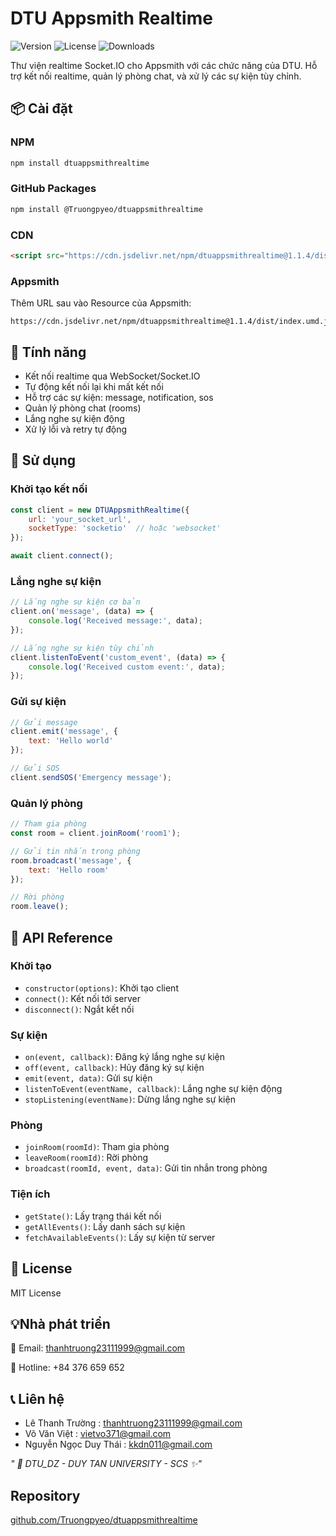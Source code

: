 # DTU Appsmith Realtime

![Version](https://img.shields.io/npm/v/dtuappsmithrealtime)
![License](https://img.shields.io/npm/l/dtuappsmithrealtime)
![Downloads](https://img.shields.io/npm/dt/dtuappsmithrealtime)

Thư viện realtime Socket.IO cho Appsmith với các chức năng của DTU. Hỗ trợ kết nối realtime, quản lý phòng chat, và xử lý các sự kiện tùy chỉnh.

## 📦 Cài đặt

### NPM 

```bash
npm install dtuappsmithrealtime
```

### GitHub Packages
```bash
npm install @Truongpyeo/dtuappsmithrealtime
```

### CDN 
```html
<script src="https://cdn.jsdelivr.net/npm/dtuappsmithrealtime@1.1.4/dist/index.umd.js"></script>
```

### Appsmith
Thêm URL sau vào Resource của Appsmith:
```
https://cdn.jsdelivr.net/npm/dtuappsmithrealtime@1.1.4/dist/index.umd.js
```

## 🚀 Tính năng

* Kết nối realtime qua WebSocket/Socket.IO 
* Tự động kết nối lại khi mất kết nối
* Hỗ trợ các sự kiện: message, notification, sos
* Quản lý phòng chat (rooms)
* Lắng nghe sự kiện động
* Xử lý lỗi và retry tự động

## 🎯 Sử dụng

### Khởi tạo kết nối

```javascript
const client = new DTUAppsmithRealtime({
    url: 'your_socket_url',
    socketType: 'socketio'  // hoặc 'websocket'
});

await client.connect();
```

### Lắng nghe sự kiện

```javascript
// Lắng nghe sự kiện cơ bản
client.on('message', (data) => {
    console.log('Received message:', data);
});

// Lắng nghe sự kiện tùy chỉnh
client.listenToEvent('custom_event', (data) => {
    console.log('Received custom event:', data);
});
```

### Gửi sự kiện

```javascript
// Gửi message
client.emit('message', {
    text: 'Hello world'
});

// Gửi SOS
client.sendSOS('Emergency message');
```

### Quản lý phòng

```javascript
// Tham gia phòng
const room = client.joinRoom('room1');

// Gửi tin nhắn trong phòng
room.broadcast('message', {
    text: 'Hello room'
});

// Rời phòng
room.leave();
```

## 📝 API Reference

### Khởi tạo
* `constructor(options)`: Khởi tạo client
* `connect()`: Kết nối tới server
* `disconnect()`: Ngắt kết nối

### Sự kiện
* `on(event, callback)`: Đăng ký lắng nghe sự kiện
* `off(event, callback)`: Hủy đăng ký sự kiện
* `emit(event, data)`: Gửi sự kiện
* `listenToEvent(eventName, callback)`: Lắng nghe sự kiện động
* `stopListening(eventName)`: Dừng lắng nghe sự kiện

### Phòng
* `joinRoom(roomId)`: Tham gia phòng
* `leaveRoom(roomId)`: Rời phòng
* `broadcast(roomId, event, data)`: Gửi tin nhắn trong phòng

### Tiện ích
* `getState()`: Lấy trạng thái kết nối
* `getAllEvents()`: Lấy danh sách sự kiện
* `fetchAvailableEvents()`: Lấy sự kiện từ server

## 📄 License

MIT License

## 💡Nhà phát triển

📧 Email: thanhtruong23111999@gmail.com 

📱 Hotline: +84 376 659 652

## 📞 Liên hệ
- Lê Thanh Trường       :  <u>thanhtruong23111999@gmail.com</u>
- Võ Văn Việt           :  <u>vietvo371@gmail.com</u>
- Nguyễn Ngọc Duy Thái  :  <u>kkdn011@gmail.com</u>

*" 🏫 DTU_DZ - DUY TAN UNIVERSITY - SCS ✨"*

## Repository

[github.com/Truongpyeo/dtuappsmithrealtime](https://github.com/Truongpyeo/dtuappsmithrealtime)